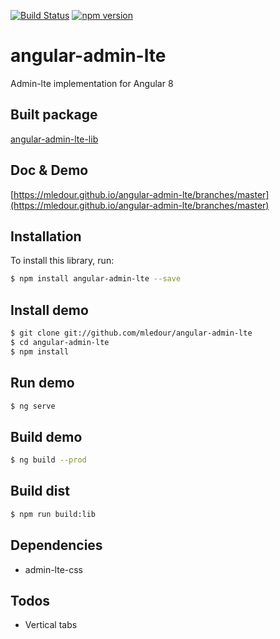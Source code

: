 [![Build Status](https://travis-ci.org/mledour/angular-admin-lte.svg?branch=master)](https://travis-ci.org/mledour/angular-admin-lte)
[![npm version](https://badge.fury.io/js/angular-admin-lte.svg)](https://badge.fury.io/js/angular-admin-lte)

# angular-admin-lte

Admin-lte implementation for Angular 8

## Built package
[angular-admin-lte-lib](https://github.com/MacPherson/angular-admin-lte-lib)

## Doc & Demo
[https://mledour.github.io/angular-admin-lte/branches/master](https://mledour.github.io/angular-admin-lte/branches/master)


## Installation

To install this library, run:

```bash
$ npm install angular-admin-lte --save
```

## Install demo
```bash
$ git clone git://github.com/mledour/angular-admin-lte
$ cd angular-admin-lte
$ npm install
```

## Run demo
```bash
$ ng serve
```

## Build demo
```bash
$ ng build --prod
```

## Build dist
```bash
$ npm run build:lib
```

## Dependencies

* admin-lte-css

## Todos

* Vertical tabs
